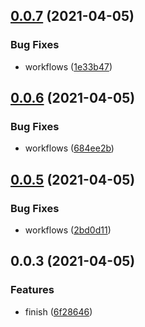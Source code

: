 ## [0.0.7](https://github.com/undermoonn/autocomplete/compare/v0.0.6...v0.0.7) (2021-04-05)

### Bug Fixes

- workflows ([1e33b47](https://github.com/undermoonn/autocomplete/commit/1e33b47db61a9d50bfc438828440b54a3ec8eac4))

## [0.0.6](https://github.com/undermoonn/autocomplete/compare/v0.0.5...v0.0.6) (2021-04-05)

### Bug Fixes

- workflows ([684ee2b](https://github.com/undermoonn/autocomplete/commit/684ee2bb81113b6dabcf75eab47f2e77f939468e))

## [0.0.5](https://github.com/undermoonn/autocomplete/compare/v0.0.4...v0.0.5) (2021-04-05)

### Bug Fixes

- workflows ([2bd0d11](https://github.com/undermoonn/autocomplete/commit/2bd0d1152393e1d577e5883efb75a758313f5ed0))

## 0.0.3 (2021-04-05)

### Features

- finish ([6f28646](https://github.com/undermoonn/autocomplete/commit/6f2864673100df9fc2ec8dc33397440cf6ea3d2f))
